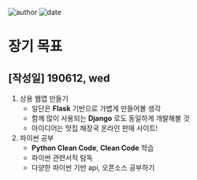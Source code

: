 
![author](https://img.shields.io/badge/author-daesungRa-lightgray.svg?style=flat-square)
![date](https://img.shields.io/badge/date-190612-lightgray.svg?style=flat-square)

# 장기 목표

## [작성일] 190612, wed

1. 상용 웹앱 만들기
    - 일단은 **Flask** 기반으로 가볍게 만들어볼 생각
    - 함께 많이 사용되는 **Django** 로도 동일하게 개발해볼 것
    - 아이디어는 맛집 해장국 온라인 판매 사이트!
2. 파이썬 공부
    - **Python Clean Code**, **Clean Code** 학습
    - 파이썬 관련서적 탐독
    - 다양한 파이썬 기반 api, 오픈소스 공부하기




